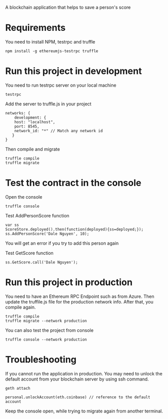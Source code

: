 A blockchain application that helps to save a person's score

# Requirements 

You need to install NPM, testrpc and truffle

```
npm install -g ethereumjs-testrpc truffle
```

# Run this project in development

You need to run testrpc server on your local machine

```
testrpc
```

Add the server to truffle.js in your project

```
networks: {
    development: {
    host: "localhost",
    port: 8545,
    network_id: "*" // Match any network id
   }
}
```

Then compile and migrate

```
truffle compile
truffle migrate
```

# Test the contract in the console 

Open the console 

```
truffle console
```

Test AddPersonScore function

```
var ss
ScoreStore.deployed().then(function(deployed){ss=deployed;});
ss.AddPersonScore('Dale Nguyen', 10);
```

You will get an error if you try to add this person again 

Test GetScore function 

```
ss.GetScore.call('Dale Nguyen');
```

# Run this project in production 

You need to have an Ethereum RPC Endpoint such as from Azure. Then update the truffile.js file for the production network info. After that, you compile again. 

```
truffle compile
truffle migrate --network production
```

You can also test the project from console 

```
truffle console --network production
```

# Troubleshooting 

If you cannot run the application in production. You may need to unlock the default account from your blockchain server by using ssh command. 

```
geth attach
```

```
personal.unlockAccount(eth.coinbase) // reference to the default account
```

Keep the console open, while trying to migrate again from another terminal. 